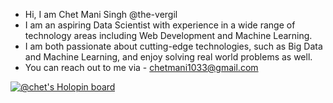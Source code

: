 - Hi, I am Chet Mani Singh @the-vergil
- I am an aspiring Data Scientist with experience in a wide range of technology areas including Web Development and Machine Learning.
- I am both passionate about cutting-edge technologies, such as Big Data and Machine Learning, and enjoy solving real world problems as well. 
- You can reach out to me via - chetmani1033@gmail.com

[![@chet's Holopin board](https://holopin.me/chet)](https://holopin.io/@chet)
